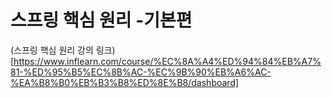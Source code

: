# 스프링 핵심 원리 -기본편

(스프링 핵심 원리 강의 링크)[https://www.inflearn.com/course/%EC%8A%A4%ED%94%84%EB%A7%81-%ED%95%B5%EC%8B%AC-%EC%9B%90%EB%A6%AC-%EA%B8%B0%EB%B3%B8%ED%8E%B8/dashboard]
